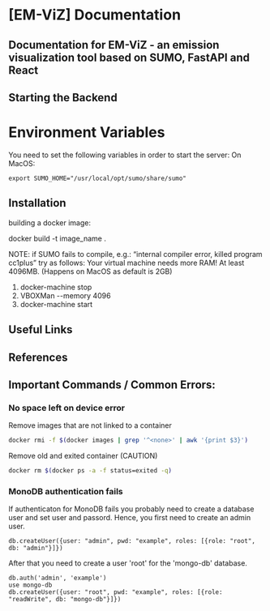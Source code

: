 # [EM-ViZ] Documentation
## Documentation for EM-ViZ - an emission visualization tool based on SUMO, FastAPI and React

## Starting the Backend

# Environment Variables
You need to set the following variables in order to start the server:
On MacOS:
```
export SUMO_HOME="/usr/local/opt/sumo/share/sumo"
```

## Installation
building a docker image:

docker build -t image_name .

NOTE: if SUMO fails to compile, e.g.: “internal compiler error, killed program cc1plus” try as follows:
Your virtual machine needs more RAM! At least 4096MB. (Happens on MacOS as default is 2GB)
1) docker-machine stop
2) VBOXMan --memory 4096
3) docker-machine start

## Useful Links

## References

## Important Commands / Common Errors:

### No space left on device error
Remove images that are not linked to a container
```bash
docker rmi -f $(docker images | grep '^<none>' | awk '{print $3}')
```


Remove old and exited container (CAUTION)
```bash
docker rm $(docker ps -a -f status=exited -q)
```

### MonoDB authentication fails
If authenticaton for MonoDB fails you probably need to create a database user and set user and passord.
Hence, you first need to create an admin user.
```
db.createUser({user: "admin", pwd: "example", roles: [{role: "root", db: "admin"}]})
```
After that you need to create a user 'root' for the 'mongo-db' database.
```
db.auth('admin', 'example')
use mongo-db
db.createUser({user: "root", pwd: "example", roles: [{role: "readWrite", db: "mongo-db"}]})
```
